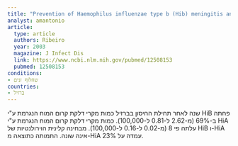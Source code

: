 ```yaml
---
title: "Prevention of Haemophilus influenzae type b (Hib) meningitis and emergence of serotype replacement with type a strains after introduction of Hib immunization in Brazil"
analyst: amantonio
article:
  type: article
  authors: Ribeiro
  year: 2003
  magazine: J Infect Dis
  link: https://www.ncbi.nlm.nih.gov/pubmed/12508153
  pubmed: 12508153
conditions:
- שחלוף זנים
countries:
- ברזיל
---
```


שנה לאחר תחילת החיסון בברזיל כמות מקרי דלקת קרום המוח הנגרמת ע"י HiB פחתה ב-69% (מ-2.62 ל-0.81 ל-100,000). כמות מקרי דלקת קרום המוח הנגרמת ע"י HiA עלתה פי 8 (מ-0.02 ל-0.16 ל-100,000).
מבחינה קלינית הוירולנטיות של HiB ו-HiA אינה שונה. התמותה כתוצאה מ-HiA עמדה על 23%.
